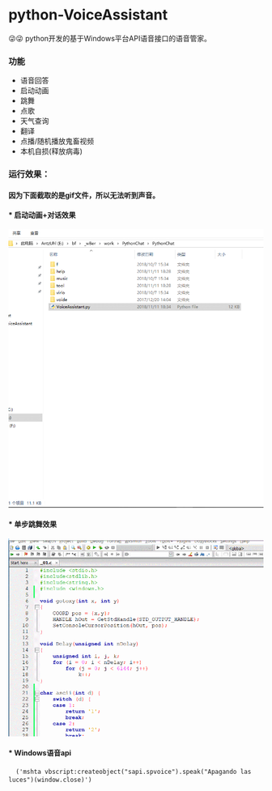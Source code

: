 # python-VoiceAssistant
:stuck_out_tongue_winking_eye::stuck_out_tongue_winking_eye: python开发的基于Windows平台API语音接口的语音管家。

### 功能

* 语音回答
* 启动动画
* 跳舞
* 点歌
* 天气查询
* 翻译
* 点播/随机播放鬼畜视频
* 本机自损(释放病毒)

### 运行效果：
#### 因为下面截取的是gif文件，所以无法听到声音。

#### * 启动动画+对话效果

![gif](img/1.gif)

#### * 单步跳舞效果

![do](img/2.gif)

#### * Windows语音api

```
  ('mshta vbscript:createobject("sapi.spvoice").speak("Apagando las luces")(window.close)')
```
